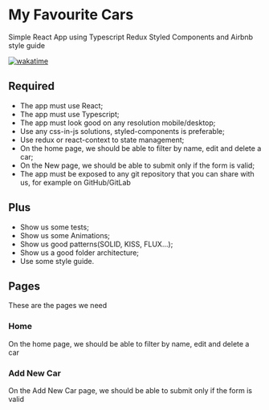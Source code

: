 # My Favourite Cars

Simple React App using Typescript Redux Styled Components and Airbnb style guide

[![wakatime](https://wakatime.com/badge/user/4d75b403-9976-4dad-86b5-5d2f55fe6075/project/6d688bab-70ae-40ff-a59e-839718cbdbb4.svg)](https://wakatime.com/badge/user/4d75b403-9976-4dad-86b5-5d2f55fe6075/project/6d688bab-70ae-40ff-a59e-839718cbdbb4)

## Required

- The app must use React;
- The app must use Typescript;
- The app must look good on any resolution mobile/desktop;
- Use any css-in-js solutions, styled-components is preferable;
- Use redux or react-context to state management;
- On the home page, we should be able to filter by name, edit and delete a car;
- On the New page, we should be able to submit only if the form is valid;
- The app must be exposed to any git repository that you can share with us, for
example on GitHub/GitLab

## Plus

- Show us some tests;
- Show us some Animations;
- Show us good patterns(SOLID, KISS, FLUX…);
- Show us a good folder architecture;
- Use some style guide.

## Pages

These are the pages we need

### Home

On the home page, we should be able to filter by name, edit and delete a car

### Add New Car

On the Add New Car page, we should be able to submit only if the form is valid
